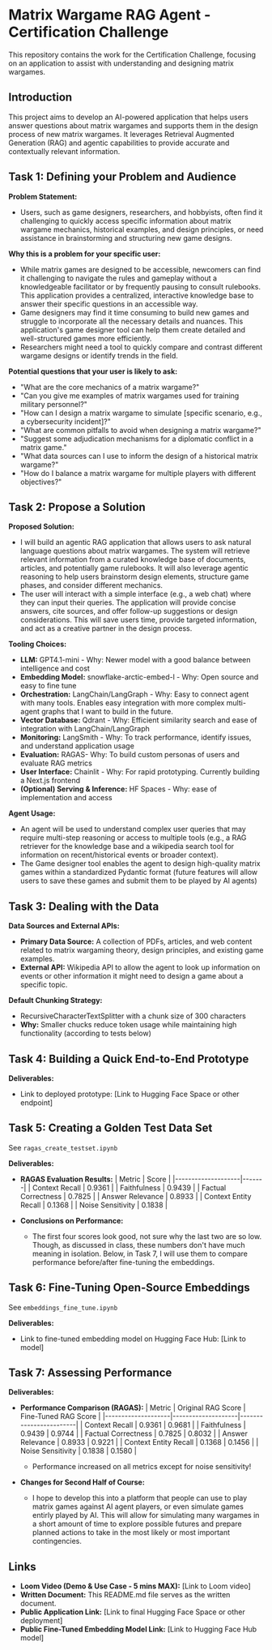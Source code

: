 # Matrix Wargame RAG Agent - Certification Challenge

This repository contains the work for the Certification Challenge, focusing on an application to assist with understanding and designing matrix wargames.

## Introduction

This project aims to develop an AI-powered application that helps users answer questions about matrix wargames and supports them in the design process of new matrix wargames. It leverages Retrieval Augmented Generation (RAG) and agentic capabilities to provide accurate and contextually relevant information.

## Task 1: Defining your Problem and Audience

**Problem Statement:**
*   Users, such as game designers, researchers, and hobbyists, often find it challenging to quickly access specific information about matrix wargame mechanics, historical examples, and design principles, or need assistance in brainstorming and structuring new game designs.

**Why this is a problem for your specific user:**
*   While matrix games are designed to be accessible, newcomers can find it challenging to navigate the rules and gameplay without a knowledgeable facilitator or by frequently pausing to consult rulebooks. This application provides a centralized, interactive knowledge base to answer their specific questions in an accessible way.
*   Game designers may find it time consuming to build new games and struggle to incorporate all the necessary details and nuances. This application's game designer tool can help them create detailed and well-structured games more efficiently.
*   Researchers might need a tool to quickly compare and contrast different wargame designs or identify trends in the field.

**Potential questions that your user is likely to ask:**
*   "What are the core mechanics of a matrix wargame?"
*   "Can you give me examples of matrix wargames used for training military personnel?"
*   "How can I design a matrix wargame to simulate [specific scenario, e.g., a cybersecurity incident]?"
*   "What are common pitfalls to avoid when designing a matrix wargame?"
*   "Suggest some adjudication mechanisms for a diplomatic conflict in a matrix game."
*   "What data sources can I use to inform the design of a historical matrix wargame?"
*   "How do I balance a matrix wargame for multiple players with different objectives?"

## Task 2: Propose a Solution

**Proposed Solution:**
*   I will build an agentic RAG application that allows users to ask natural language questions about matrix wargames. The system will retrieve relevant information from a curated knowledge base of documents, articles, and potentially game rulebooks. It will also leverage agentic reasoning to help users brainstorm design elements, structure game phases, and consider different mechanics.
*   The user will interact with a simple interface (e.g., a web chat) where they can input their queries. The application will provide concise answers, cite sources, and offer follow-up suggestions or design considerations. This will save users time, provide targeted information, and act as a creative partner in the design process.

**Tooling Choices:**
*   **LLM:** GPT4.1-mini - Why: Newer model with a good balance between intelligence and cost
*   **Embedding Model:** snowflake-arctic-embed-l - Why: Open source and easy to fine tune
*   **Orchestration:** LangChain/LangGraph - Why: Easy to connect agent with many tools. Enables easy integration with more complex multi-agent graphs that I want to build in the future.
*   **Vector Database:** Qdrant - Why: Efficient similarity search and ease of integration with LangChain/LangGraph
*   **Monitoring:** LangSmith - Why:  To track performance, identify issues, and understand application usage
*   **Evaluation:** RAGAS- Why: To build custom personas of users and evaluate RAG metrics
*   **User Interface:** Chainlit - Why: For rapid prototyping. Currently building a Next.js frontend
*   **(Optional) Serving & Inference:** HF Spaces - Why: ease of implementation and access

**Agent Usage:**
*   An agent will be used to understand complex user queries that may require multi-step reasoning or access to multiple tools (e.g., a RAG retriever for the knowledge base and a wikipedia search tool for information on recent/historical events or broader context).
*   The Game designer tool enables the agent to design high-quality matrix games within a standardized Pydantic format (future features will allow users to save these games and submit them to be played by AI agents)

## Task 3: Dealing with the Data

**Data Sources and External APIs:**
*   **Primary Data Source:** A collection of PDFs, articles, and web content related to matrix wargaming theory, design principles, and existing game examples.
*   **External API:** Wikipedia API to allow the agent to look up information on events or other information it might need to design a game about a specific topic.

**Default Chunking Strategy:**
*   RecursiveCharacterTextSplitter with a chunk size of 300 characters
*   **Why:** Smaller chucks reduce token usage while maintaining high functionality (according to tests below)

## Task 4: Building a Quick End-to-End Prototype

**Deliverables:**
*   Link to deployed prototype: [Link to Hugging Face Space or other endpoint]

## Task 5: Creating a Golden Test Data Set

See `ragas_create_testset.ipynb`

**Deliverables:**
*   **RAGAS Evaluation Results:**
    | Metric             | Score |
    |--------------------|-------|
    | Context Recall         | 0.9361  |
    | Faithfulness           | 0.9439  |
    | Factual Correctness    | 0.7825  |
    | Answer Relevance       | 0.8933  |
    | Context Entity Recall  | 0.1368  |
    | Noise Sensitivity      | 0.1838  |

*   **Conclusions on Performance:**
    *   The first four scores look good, not sure why the last two are so low. Though, as discussed in class, these numbers don't have much meaning in isolation. Below, in Task 7, I will use them to compare performance before/after fine-tuning the embeddings.

## Task 6: Fine-Tuning Open-Source Embeddings

See `embeddings_fine_tune.ipynb`

**Deliverables:**
*   Link to fine-tuned embedding model on Hugging Face Hub: [Link to model]

## Task 7: Assessing Performance

**Deliverables:**
*   **Performance Comparison (RAGAS):**
    | Metric             | Original RAG Score | Fine-Tuned RAG Score |
    |--------------------|--------------------|------------------------|
    | Context Recall         | 0.9361            | 0.9681                 |
    | Faithfulness           | 0.9439            | 0.9744                 |
    | Factual Correctness    | 0.7825            | 0.8032                 |
    | Answer Relevance       | 0.8933             | 0.9221                 |
    | Context Entity Recall  | 0.1368             | 0.1456                |
    | Noise Sensitivity      | 0.1838             | 0.1580                |

    *   Performance increased on all metrics except for noise sensitivity!

*   **Changes for Second Half of Course:**
    *   I hope to develop this into a platform that people can use to play matrix games against AI agent players, or even simulate games entirly played by AI. This will allow for simulating many wargames in a short amount of time to explore possible futures and prepare planned actions to take in the most likely or most important contingencies.

## Links

*   **Loom Video (Demo & Use Case - 5 mins MAX):** [Link to Loom video]
*   **Written Document:** This README.md file serves as the written document.
*   **Public Application Link:** [Link to final Hugging Face Space or other deployment]
*   **Public Fine-Tuned Embedding Model Link:** [Link to Hugging Face Hub model]